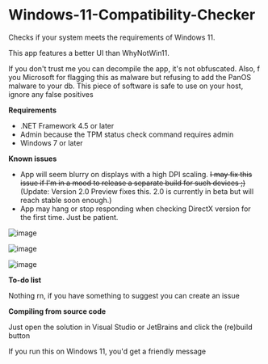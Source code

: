 # Windows-11-Compatibility-Checker
Checks if your system meets the requirements of Windows 11.

This app features a better UI than WhyNotWin11.

If you don't trust me you can decompile the app, it's not obfuscated. Also, f you Microsoft for flagging this as malware but refusing to add the PanOS malware to your db. This piece of software is safe to use on your host, ignore any false positives

**Requirements**
- .NET Framework 4.5 or later
- Admin because the TPM status check command requires admin
- Windows 7 or later

**Known issues**
- App will seem blurry on displays with a high DPI scaling. ~~I may fix this issue if I'm in a mood to release a separate build for such devices ;)~~ (Update: Version 2.0 Preview fixes this. 2.0 is currently in beta but will reach stable soon enough.)
- App may hang or stop responding when checking DirectX version for the first time. Just be patient.

![image](https://user-images.githubusercontent.com/63195743/125022710-df964d00-e0af-11eb-8eeb-c634c8eaf5ab.png)

![image](https://user-images.githubusercontent.com/63195743/125022754-f9379480-e0af-11eb-9bbd-525c2b442cde.png)

![image](https://user-images.githubusercontent.com/63195743/125022773-02286600-e0b0-11eb-9740-d9b6c59d7aa4.png)

**To-do list**

Nothing rn, if you have something to suggest you can create an issue

**Compiling from source code**

Just open the solution in Visual Studio or JetBrains and click the (re)build button

If you run this on Windows 11, you'd get a friendly message
